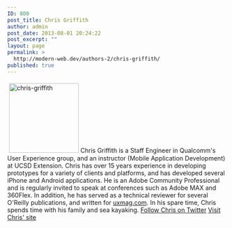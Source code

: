 ```yaml
---
ID: 800
post_title: Chris Griffith
author: admin
post_date: 2013-08-01 20:24:22
post_excerpt: ""
layout: page
permalink: >
  http://modern-web.dev/authors-2/chris-griffith/
published: true
---
```

[<img class="size-full wp-image-801 alignright" style="margin: 4px" alt="chris-griffith" src="http://flippinawesome.org/wp-content/uploads/2013/08/chris-griffith.png" width="160" height="160" />][1]Chris Griffith is a Staff Engineer in Qualcomm's User Experience group, and an instructor (Mobile Application Development) at UCSD Extension. Chris has over 15 years experience in developing prototypes for a variety of clients and platforms, and has developed several iPhone and Android applications. He is an Adobe Community Professional and is regularly invited to speak at conferences such as Adobe MAX and 360Flex. In addition, he has served as a technical reviewer for several O'Reilly publications, and written for [uxmag.com][2]. In his spare time, Chris spends time with his family and sea kayaking. [Follow Chris on Twitter][3] [Visit Chris' site][4]

 [1]: http://flippinawesome.org/wp-content/uploads/2013/08/chris-griffith.png
 [2]: http://uxmag.com/
 [3]: https://twitter.com/@chrisgriffith
 [4]: http://chrisgriffith.wordpress.com/